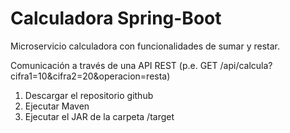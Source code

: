 # Calculadora Spring-Boot
Microservicio calculadora con funcionalidades de sumar y restar.

Comunicación a través de una API REST (p.e. GET /api/calcula?cifra1=10&cifra2=20&operacion=resta)

1. Descargar el repositorio github
2. Ejecutar Maven
3. Ejecutar el JAR de la carpeta /target


